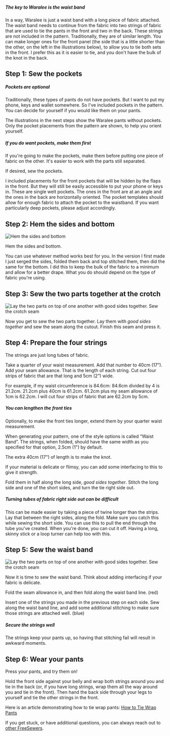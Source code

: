 
<Tip>

##### The key to Waralee is the waist band

In a way, Waralee is just a waist band with a long piece of fabric attached. The waist band needs to continue from the fabric into two strings of fabric that are used to tie the pants in the front and two in the back. These strings are not included in the pattern. Traditionally, they are of similar length. You can make longer ones for the front panel (the side that is a little shorter than the other, on the left in the illustrations below), to allow you to tie both sets in the front. I prefer this as it is easier to tie, and you don't have the bulk of the knot in the back.

</Tip>

## Step 1: Sew the pockets

<Note>

##### Pockets are optional
Traditionally, these types of pants do not have pockets. But I want to put my phone, keys and wallet somewhere. So I've included pockets in the pattern. You can decide for yourself if you would like them on your pants.

The illustrations in the next steps show the Waralee pants without pockets. Only the pocket placements from the pattern are shown, to help you orient yourself.

##### If you do want pockets, make them first
If you're going to make the pockets, make them before putting one piece of fabric on the other. It's easier to work with the parts still separated.

</Note>

If desired, sew the pockets.

I included placements for the front pockets that will be hidden by the flaps in the front. But they will still be easily accessible to put your phone or keys in. These are single welt pockets. The ones in the front are at an angle and the ones in the back are horizontally oriented. The pocket templates should allow for enough fabric to attach the pocket to the waistband. If you want particularly deep pockets, please adjust accordingly.

## Step 2: Hem the sides and bottom

![Hem the sides and bottom](waralee-hem-sides-and-bottom.png)

Hem the sides and bottom.

You can use whatever method works best for you. In the version I first made I just serged the sides, folded them back and top stitched them, then did the same for the bottom. I did this to keep the bulk of the fabric to a minimum and allow for a better drape. What you do should depend on the type of fabric you're using.

## Step 3: Sew the two parts together at the crotch

![Lay the two parts on top of one another with good sides together. Sew the crotch seam](waralee-crotch-seam-no-pockets.png)

Now you get to sew the two parts together. Lay them with _good sides together_ and sew the seam along the cutout. Finish this seam and press it.

## Step 4: Prepare the four strings

The strings are just long tubes of fabric.

Take a quarter of your waist measurement. Add that number to 40cm (17”). Add your seam allowance. That is the length of each string. Cut out four strips of fabric that are that long and 5cm (2”) wide.

For example, if my waist circumference is 84.6cm: 84.6cm divided by 4 is 21.2cm. 21.2cm plus 40cm is 61.2cm. 61.2cm plus my seam allowance of 1cm is 62.2cm. I will cut four strips of fabric that are 62.2cm by 5cm.

<Note>

##### You can lengthen the front ties
Optionally, to make the front ties longer, extend them by your quarter waist measurement.

When generating your pattern, one of the style options is called “Waist Band”. The strings, when folded, should have the same width as you specified for that option, 2.5cm (1") by default.

The extra 40cm (17") of length is to make the knot.

If your material is delicate or flimsy, you can add some interfacing to this to give it strength.

</Note>

Fold them in half along the long side, _good sides together_. Stitch the long side and one of the short sides, and turn the tie right side out.

<Tip>

##### Turning tubes of fabric right side out can be difficult

This can be made easier by taking a piece of twine longer than the strips. Lay that between the right sides, along the fold. Make sure you catch this while sewing the short side. You can use this to pull the end through the tube you've created. When you're done, you can cut it off. Having a long, skinny stick or a loop turner can help too with this.

## Step 5: Sew the waist band

![Lay the two parts on top of one another with good sides together. Sew the crotch seam](waralee-waist-band-no-pockets.png)

Now it is time to sew the waist band. Think about adding interfacing if your fabric is delicate.

Fold the seam allowance in, and then fold along the waist band line. (red)

Insert one of the strings you made in the previous step on each side. Sew along the waist band line, and add some additional stitching to make sure those strings are attached well. (blue)

<Tip>

##### Secure the strings well

The strings keep your pants up, so having that stitching fail will result in awkward moments.

</Tip>

## Step 6: Wear your pants

Press your pants, and try them on!

Hold the front side against your belly and wrap both strings around you and tie in the back (or, if you have long strings, wrap them all the way around you and tie in the front). Then hand the back side through your legs to yourself and tie the other strings in the front.

Here is an article demonstrating how to tie wrap pants: [How to Tie Wrap Pants](https://www.wikihow.com/Tie-Wrap-Pants "External link")

If you get stuck, or have additional questions, you can always reach out to [other FreeSewers](https://discord.freesewing.org/).
